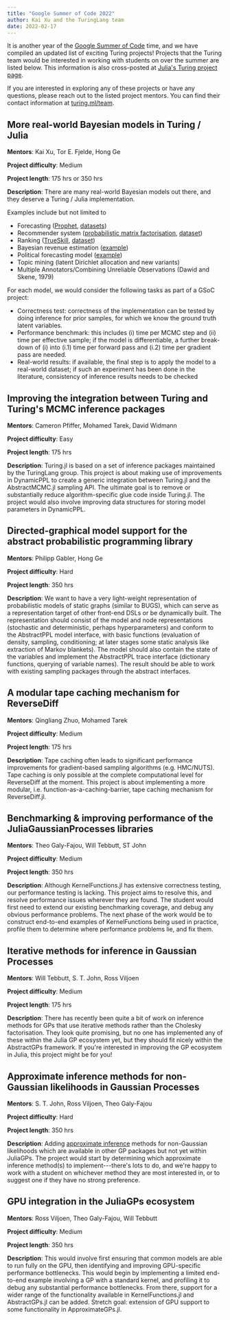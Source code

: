 ```yaml
---
title: "Google Summer of Code 2022"
author: Kai Xu and the TuringLang team
date: 2022-02-17
---
```


It is another year of the [Google Summer of Code](https://summerofcode.withgoogle.com/) time, and we have compiled an updated list of exciting Turing projects!
Projects that the Turing team would be interested in working with students on over the summer are listed below.
This information is also cross-posted at [Julia's Turing project page](https://julialang.org/jsoc/gsoc/turing/).

If you are interested in exploring any of these projects or have any questions, please reach out to the listed project mentors. 
You can find their contact information at [turing.ml/team](https://turing.ml/stable/team).

## More real-world Bayesian models in Turing / Julia

**Mentors**: Kai Xu, Tor E. Fjelde, Hong Ge

**Project difficulty**: Medium

**Project length**: 175 hrs or 350 hrs

**Description**: 
There are many real-world Bayesian models out there, 
and they deserve a Turing / Julia implementation.

Examples include but not limited to 
- Forecasting ([Prophet](https://facebook.github.io/prophet/), [datasets](https://github.com/facebook/prophet/tree/main/examples))
- Recommender system ([probabilistic matrix factorisation](http://www.cs.utoronto.ca/~amnih/papers/pmf.pdf), [dataset](https://grouplens.org/datasets/movielens/))
- Ranking ([TrueSkill](https://en.wikipedia.org/wiki/TrueSkill), [dataset](https://github.com/dotnet/mbmlbook/tree/main/src/3.%20Meeting%20Your%20Match/Data))
- Bayesian revenue estimation ([example](https://www.smartly.io/blog/tutorial-how-we-productized-bayesian-revenue-estimation-with-stan))
- Political forecasting model ([example](https://github.com/sjwild/Canandian_Election_2021))
- Topic mining (latent Dirichlet allocation and new variants)
- Multiple Annotators/Combining Unreliable Observations (Dawid and Skene, 1979)

For each model, we would consider the following tasks as part of a GSoC project:
- Correctness test: correctness of the implementation can be tested by doing inference for prior samples, for which we know the ground truth latent variables.
- Performance benchmark: this includes (i) time per MCMC step and (ii) time per effective sample; if the model is differentiable, a further break-down of (i) into (i.1) time per forward pass and (i.2) time per gradient pass are needed.
- Real-world results: if available, the final step is to apply the model to a real-world dataset; if such an experiment has been done in the literature, consistency of inference results needs to be checked

## Improving the integration between Turing and Turing's MCMC inference packages

**Mentors**: Cameron Pfiffer, Mohamed Tarek, David Widmann

**Project difficulty**: Easy

**Project length**: 175 hrs

**Description**: 
Turing.jl is based on a set of inference packages maintained by the TuringLang group.
This project is about making use of improvements in DynamicPPL to create a generic integration between Turing.jl and the AbstractMCMC.jl sampling API. The ultimate goal is to remove or substantially reduce algorithm-specific glue code inside Turing.jl. The project would also involve improving data structures for storing model parameters in DynamicPPL.

## Directed-graphical model support for the abstract probabilistic programming library

**Mentors**: Philipp Gabler, Hong Ge

**Project difficulty**: Hard

**Project length**: 350 hrs

**Description**: 
We want to have a very light-weight representation of probabilistic models of static graphs (similar to BUGS), which can serve as a representation target of other front-end DSLs or be dynamically built. The representation should consist of the model and node representations (stochastic and deterministic, perhaps hyperparameters) and conform to the AbstractPPL model interface, with basic functions (evaluation of density, sampling, conditioning; at later stages some static analysis like extraction of Markov blankets). The model should also contain the state of the variables and implement the AbstractPPL trace interface (dictionary functions, querying of variable names). The result should be able to work with existing sampling packages through the abstract interfaces.

## A modular tape caching mechanism for ReverseDiff

**Mentors**: Qingliang Zhuo, Mohamed Tarek

**Project difficulty**: Medium

**Project length**: 175 hrs

**Description**: 
Tape caching often leads to significant performance improvements for gradient-based sampling algorithms (e.g. HMC/NUTS). Tape caching is only possible at the complete computational level for ReverseDiff at the moment. This project is about implementing a more modular, i.e. function-as-a-caching-barrier, tape caching mechanism for ReverseDiff.jl.

## Benchmarking & improving performance of the JuliaGaussianProcesses libraries

**Mentors**: Theo Galy-Fajou, Will Tebbutt, ST John

**Project difficulty**: Medium

**Project length**: 350 hrs

**Description**: 
Although KernelFunctions.jl has extensive correctness testing, our performance testing is lacking. This project aims to resolve this, and resolve performance issues wherever they are found. The student would first need to extend our existing benchmarking coverage, and debug any obvious performance problems. The next phase of the work would be to construct end-to-end examples of KernelFunctions being used in practice, profile them to determine where performance problems lie, and fix them.

## Iterative methods for inference in Gaussian Processes

**Mentors**: Will Tebbutt, S. T. John, Ross Viljoen

**Project difficulty**: Medium

**Project length**: 175 hrs

**Description**: 
There has recently been quite a bit of work on inference methods for GPs that use iterative methods rather than the Cholesky factorisation. They look quite promising, but no one has implemented any of these within the Julia GP ecosystem yet, but they should fit nicely within the AbstractGPs framework. If you're interested in improving the GP ecosystem in Julia, this project might be for you!

## Approximate inference methods for non-Gaussian likelihoods in Gaussian Processes

**Mentors**: S. T. John, Ross Viljoen, Theo Galy-Fajou

**Project difficulty**: Hard

**Project length**: 350 hrs

**Description**:
Adding [approximate inference](https://github.com/JuliaGaussianProcesses/JuliaGaussianProcesses.github.io/discussions/5#discussioncomment-1627101) methods for non-Gaussian likelihoods which are available in other GP packages but not yet within JuliaGPs. The project would start by determining which approximate inference method(s) to implement---there's lots to do, and we're happy to work with a student on whichever method they are most interested in, or to suggest one if they have no strong preference.

## GPU integration in the JuliaGPs ecosystem

**Mentors**: Ross Viljoen, Theo Galy-Fajou, Will Tebbutt

**Project difficulty**: Medium

**Project length**: 350 hrs

**Description**: 
This would involve first ensuring that common models are able to run fully on the GPU, then identifying and improving GPU-specific performance bottlenecks. This would begin by implementing a limited end-to-end example involving a GP with a standard kernel, and profiling it to debug any substantial performance bottlenecks. From there, support for a wider range of the functionality available in KernelFunctions.jl and AbstractGPs.jl can be added. Stretch goal: extension of GPU support to some functionality in ApproximateGPs.jl.
